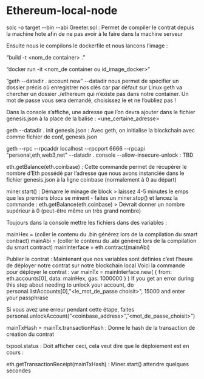 # Ethereum-local-node

solc -o target --bin --abi Greeter.sol : Permet de compiler le contrat depuis la machine hote afin de ne pas avoir à le faire dans la machine serveur

Ensuite nous le compilons le dockerfile et nous lancons l’image : 

“build -t <nom_de container> .”

“docker run -it <nom_de container ou id_image_docker>”


“geth --datadir . account new” --datadir nous permet de spécifier un dossier précis où enregistrer nos clés car par défaut sur Linux geth va chercher un dossier ./ethereum qui n’existe pas dans notre container.
Un mot de passe vous sera demandé, choisissez le et ne l’oubliez pas !

Dans la console s’affiche, une adresse que l’on devra ajouter dans le fichier genesis.json à la place de la balise : <une_certaine_adresse>

geth --datadir . init genesis.json : Avec geth, on initialise la blockchain avec comme fichier de conf, genesis.json

geth --rpc --rpcaddr localhost --rpcport 6666 --rpcapi "personal,eth,web3,net" --datadir . console --allow-insecure-unlock : TBD

eth.getBalance(eth.coinbase) : Cette commande permet de récupérer le nombre d’Eth possédé par l’adresse que nous avons instanciée dans le fichier genesis.json à la ligne coinbase (normalement à 0 au départ)



miner.start() : Démarre le minage de block > laissez 4-5 minutes le emps que les premiers blocs se minent - faites un miner.stop() et lancez la commande : eth.getBalance(eth.coinbase) > Devrait donner un nombre supérieur à 0 (peut-être même un très grand nombre)

Toujours dans la console mettre les fichiers dans des variables :

mainHex = (coller le contenu du .bin générez lors de la compilation du smart contract)
mainAbi = (coller le contenu du .abi générez lors de la compilation du smart contract)
mainInterface = eth.contract(mainAbi)

Publier le contrat :
Maintenant que nos variables sont définies c’est l’heure de déployer notre contrat sur notre blockchain local
Voici la commande pour déployer le contrat :
var mainTx = mainInterface.new(
  {
    from: eth.accounts[0],
    data: mainHex,
    gas: 1000000
  }
)
If you get an error during this step about needing to unlock your account, do personal.listAccounts[0],"<le_mot_de_passe choisit>", 15000 and enter your passphrase

Si vous avez une erreur pendant cette étape, faites personal.unlockAccount(“<coinbase_address>”,”<mot_de_passe_choisit>”)

mainTxHash = mainTx.transactionHash : Donne le hash de la transaction de création du contrat


txpool.status : Doit afficher ceci, cela veut dire que le déploiement est en cours :



eth.getTransactionReceipt(mainTxHash) :
Miner.start() attendre quelques secondes

